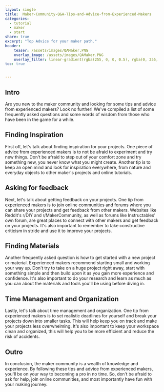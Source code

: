 ```yaml
---
layout: single
title:  Maker-Community-Q&A-Tips-and-Advice-from-Experienced-Makers
categories:
  - tutorial
  - maker
  - start
share: true
excerpt: "Top Advice for your maker path."
header:
    teaser: /assets/images/QAMaker.PNG
    overlay_image: /assets/images/QAMaker.PNG
    overlay_filter: linear-gradient(rgba(255, 0, 0, 0.5), rgba(0, 255, 255, 0.5))
toc: true


---
```

## Intro
Are you new to the maker community and looking for some tips and advice from experienced makers? Look no further! We've compiled a list of some frequently asked questions and some words of wisdom from those who have been in the game for a while.

## Finding Inspiration
First off, let's talk about finding inspiration for your projects. One piece of advice from experienced makers is to not be afraid to experiment and try new things. Don't be afraid to step out of your comfort zone and try something new, you never know what you might create. Another tip is to keep an open mind and look for inspiration everywhere, from nature and everyday objects to other maker's projects and online tutorials.

## Asking for feedback
Next, let's talk about getting feedback on your projects. One tip from experienced makers is to join online communities and forums where you can share your projects and get feedback from other makers. Websites like Reddit's r/DIY and r/MakerCommunity, as well as forums like Instructables' own forum, are great places to connect with other makers and get feedback on your projects. It's also important to remember to take constructive criticism in stride and use it to improve your projects.

## Finding Materials
Another frequently asked question is how to get started with a new project or material. Experienced makers recommend starting small and working your way up. Don't try to take on a huge project right away, start with something simple and then build upon it as you gain more experience and confidence. It's also important to do your research and learn as much as you can about the materials and tools you'll be using before diving in.

## Time Management and Organization
Lastly, let's talk about time management and organization. One tip from experienced makers is to set realistic deadlines for yourself and break your projects down into smaller tasks. This will help keep you on track and make your projects less overwhelming. It's also important to keep your workspace clean and organized, this will help you to be more efficient and reduce the risk of accidents.

## Outro
In conclusion, the maker community is a wealth of knowledge and experience. By following these tips and advice from experienced makers, you'll be on your way to becoming a pro in no time. So, don't be afraid to ask for help, join online communities, and most importantly have fun with your making journey.